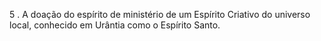 ﻿5 . A doação do espírito de ministério de um Espírito Criativo do universo local, conhecido em Urântia como o Espírito Santo.